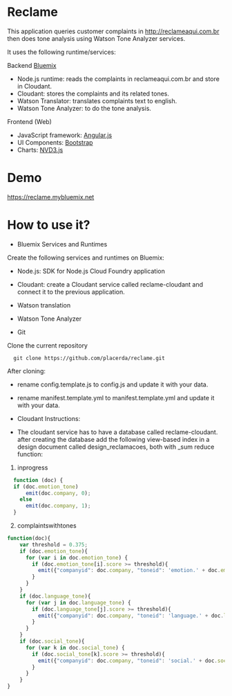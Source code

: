 # Reclame

This application queries customer complaints in http://reclameaqui.com.br then does tone analysis using Watson Tone Analyzer services.

It uses the following runtime/services:

Backend [Bluemix](http://www.mybluemix.net)

 - Node.js runtime: reads the complaints in reclameaqui.com.br and store in Cloudant.
 - Cloudant: stores the complaints and its related tones.
 - Watson Translator: translates complaints text to english.
 - Watson Tone Analyzer: to do the tone analysis.

Frontend (Web)
 - JavaScript framework: [Angular.js](https://docs.angularjs.org/guide/)
 - UI Components: [Bootstrap](http://angular-ui.github.io/bootstrap/)
 - Charts: [NVD3.js](http://krispo.github.io/angular-nvd3/#/)

 # Demo

 https://reclame.mybluemix.net

 # How to use it?

* Bluemix Services and Runtimes

Create the following services and runtimes on Bluemix:

- Node.js: SDK for Node.js Cloud Foundry application

- Cloudant: create a Cloudant service called reclame-cloudant and connect it to the previous application.

- Watson translation

- Watson Tone Analyzer

* Git

Clone the current repository

```
  git clone https://github.com/placerda/reclame.git
```

After cloning:

- rename config.template.js to config.js and update it with your data.

- rename manifest.template.yml to manifest.template.yml and update it with your data.

* Cloudant Instructions:

- The cloudant service has to have a database called reclame-cloudant.
  after creating the database add the following view-based index in a
  design document called design_reclamacoes, both with _sum reduce function:

1. inprogress
```javascript
  function (doc) {
  if (doc.emotion_tone)
      emit(doc.company, 0);
    else
      emit(doc.company, 1);
  }
  ```

2. complaintswithtones

  ```javascript
  function(doc){
      var threshold = 0.375;
      if (doc.emotion_tone){
        for (var i in doc.emotion_tone) {
          if (doc.emotion_tone[i].score >= threshold){
            emit({"companyid": doc.company, "toneid": 'emotion.' + doc.emotion_tone[i].tone_id}, 1);
          }
        }
      }
      if (doc.language_tone){
        for (var j in doc.language_tone) {
          if (doc.language_tone[j].score >= threshold){
            emit({"companyid": doc.company, "toneid": 'language.' + doc.language_tone[j].tone_id}, 1);
          }
        }
      }
      if (doc.social_tone){
        for (var k in doc.social_tone) {
          if (doc.social_tone[k].score >= threshold){
            emit({"companyid": doc.company, "toneid": 'social.' + doc.social_tone[k].tone_id}, 1);
          }
        }
      }
  }
  ```
